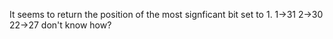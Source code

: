 It seems to return the position of the most signficant bit set to 1.
1->31
2->30
22->27
 don't know how?

